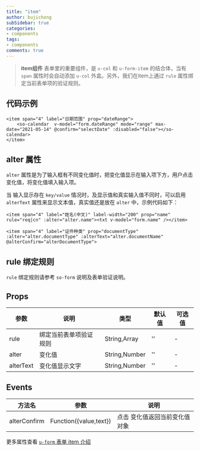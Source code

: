 ```yaml
---
title: "item"
author: bujichong
subSidebar: true
categories:
- components
tags:
- components
comments: true
---
```


>**item组件** 表单里的重要组件，是 `u-col` 和 `u-form-item` 的结合体，当有 `span` 属性时会自动添加 `u-col` 外盒。另外，我们在item上通过  `rule` 属性绑定当前表单项的验证规则。

## 代码示例

```vue
<item span="4" label="日期范围" prop="dateRange">
	<so-calendar  v-model="form.dateRange" mode="range" max-date="2021-05-14" @confirm="selectDate" :disabled="false"></so-calendar>
</item>
```

## alter 属性

`alter` 属性是为了输入框有不同变化值时，把变化值显示在输入项下方，用户点击变化值，将变化值填入输入项。

当 输入显示存在 `key/value` 情况时，及显示值和真实输入值不同时，可以启用 `alterText` 属性来显示文本值，真实值还是放在 `alter` 中，示例代码如下：

```vue
<item span="4" label="姓名(中文)" label-width="200" prop="name" rule="req|cn" :alter="alter.name"><txt v-model="form.name" /></item>

<item span="4" label="证件种类" prop="documentType" :alter="alter.documentType" :alterText="alter.documentName" @alterConfirm="alterDocumentType">
```



## rule 绑定规则

`rule` 绑定规则请参考 `so-form` 说明及表单验证说明。

## Props

| 参数      | 说明                   | 类型          | 默认值 | 可选值 |
| --------- | ---------------------- | ------------- | ------ | ------ |
| rule      | 绑定当前表单项验证规则 | String,Array  | ''     | -      |
| alter     | 变化值                 | String,Number | ''     | -      |
| alterText | 变化值显示文字         | String,Number | ''     | -      |

## Events

| 方法名       | 参数                   | 说明                          |
| ------------ | ---------------------- | ----------------------------- |
| alterConfirm | Function({value,text}) | 点击 变化值返回当前变化值对象 |



更多属性查看 [`u-form` 表单 item 介绍](https://www.uviewui.com/components/form.html)